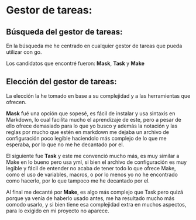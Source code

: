 # Gestor de tareas:    
## **Búsqueda del gestor de tareas:**   
En la búsqueda me he centrado en cualquier gestor de tareas que pueda utilizar con go.   

Los candidatos que encontré fueron: **Mask**, **Task** y **Make**   

## **Elección del gestor de tareas:**   
La elección la he tomado en base a su complejidad y a las herramientas que ofrecen.  

**Mask** fué una opción que sopesé, es fácil de instalar y usa sintaxis en Markdown, lo cual facilita mucho el aprendizaje de este, pero a pesar de ello ofrece demasiado para lo que yo busco y además la  notación y las reglas por mucho que estén en markdown me dejaba un archivo de configuración poco legible haciendolo más complejo de lo que me esperaba, por lo que no me he decantado por el.     

El siguiente fue **Task** y este me convenció mucho más, es muy similar a Make en lo bueno pero usa yml, si bien el archivo de configuración es muy legible y fácil de entender no acaba de tener todo lo que ofrece Make, como el uso de variables, macros, o por lo menos yo no he encontrado como hacerlo, por lo que tampoco me he decantado por el.     

Al final me decanté por **Make**, es algo más complejo que Task pero quizá porque ya venía de haberlo usado antes, me ha resultado mucho más comodo usarlo, y si bien tiene esa complejidad extra en muchos aspectos, para lo exigido en mi proyecto no aparece.
